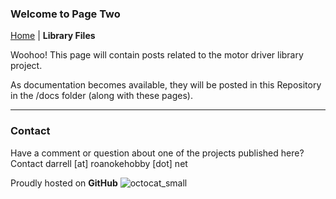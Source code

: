 ### Welcome to Page Two

[Home](README.md) | **Library Files**

Woohoo! This page will contain posts related to the motor driver library project.

As documentation becomes available, they will be posted in this Repository in
the /docs folder (along with these pages).

* * *

### Contact

Have a comment or question about one of the projects published here? Contact darrell [at] roanokehobby [dot] net

Proudly hosted on **GitHub** ![octocat_small](https://user-images.githubusercontent.com/16419894/27620843-839a2fa6-5b9a-11e7-9ebc-76a8e713b7f7.png)